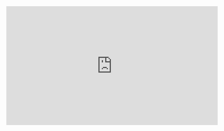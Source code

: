 
<iframe width="560" height="315" src="https://www.youtube.com/embed/3FyV1j3TRBk" title="YouTube video player" frameborder="0" allow="accelerometer; autoplay; clipboard-write; encrypted-media; gyroscope; picture-in-picture" allowfullscreen></iframe>

